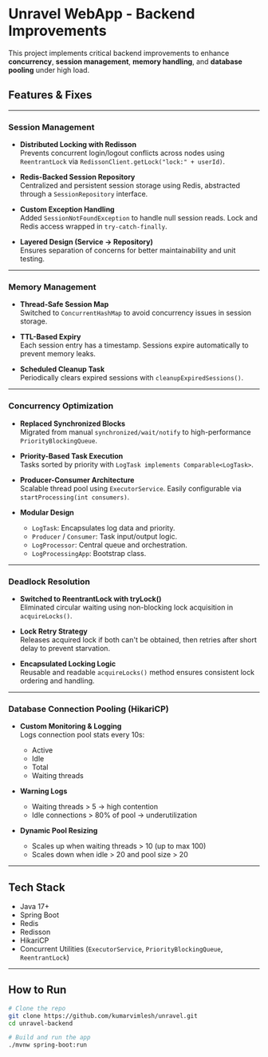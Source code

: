 # Unravel WebApp - Backend Improvements

This project implements critical backend improvements to enhance **concurrency**, **session management**, **memory handling**, and **database pooling** under high load.

## Features & Fixes

---

### Session Management

- **Distributed Locking with Redisson**  
  Prevents concurrent login/logout conflicts across nodes using `ReentrantLock` via `RedissonClient.getLock("lock:" + userId)`.

- **Redis-Backed Session Repository**  
  Centralized and persistent session storage using Redis, abstracted through a `SessionRepository` interface.

- **Custom Exception Handling**  
  Added `SessionNotFoundException` to handle null session reads. Lock and Redis access wrapped in `try-catch-finally`.

- **Layered Design (Service → Repository)**  
  Ensures separation of concerns for better maintainability and unit testing.

---

###  Memory Management

- **Thread-Safe Session Map**  
  Switched to `ConcurrentHashMap` to avoid concurrency issues in session storage.

- **TTL-Based Expiry**  
  Each session entry has a timestamp. Sessions expire automatically to prevent memory leaks.

- **Scheduled Cleanup Task**  
  Periodically clears expired sessions with `cleanupExpiredSessions()`.

---

### Concurrency Optimization

- **Replaced Synchronized Blocks**  
  Migrated from manual `synchronized/wait/notify` to high-performance `PriorityBlockingQueue`.

- **Priority-Based Task Execution**  
  Tasks sorted by priority with `LogTask implements Comparable<LogTask>`.

- **Producer-Consumer Architecture**  
  Scalable thread pool using `ExecutorService`. Easily configurable via `startProcessing(int consumers)`.

- **Modular Design**
    - `LogTask`: Encapsulates log data and priority.
    - `Producer` / `Consumer`: Task input/output logic.
    - `LogProcessor`: Central queue and orchestration.
    - `LogProcessingApp`: Bootstrap class.

---

### Deadlock Resolution

- **Switched to ReentrantLock with tryLock()**  
  Eliminated circular waiting using non-blocking lock acquisition in `acquireLocks()`.

- **Lock Retry Strategy**  
  Releases acquired lock if both can't be obtained, then retries after short delay to prevent starvation.

- **Encapsulated Locking Logic**  
  Reusable and readable `acquireLocks()` method ensures consistent lock ordering and handling.

---

### Database Connection Pooling (HikariCP)

- **Custom Monitoring & Logging**  
  Logs connection pool stats every 10s:
    - Active
    - Idle
    - Total
    - Waiting threads

- **Warning Logs**
    - Waiting threads > 5 → high contention
    - Idle connections > 80% of pool → underutilization

- **Dynamic Pool Resizing**
    - Scales up when waiting threads > 10 (up to max 100)
    - Scales down when idle > 20 and pool size > 20

---

## Tech Stack

- Java 17+
- Spring Boot
- Redis
- Redisson
- HikariCP
- Concurrent Utilities (`ExecutorService`, `PriorityBlockingQueue`, `ReentrantLock`)

---

## How to Run

```bash
# Clone the repo
git clone https://github.com/kumarvimlesh/unravel.git
cd unravel-backend

# Build and run the app
./mvnw spring-boot:run
